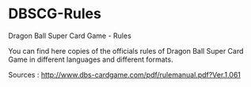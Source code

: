 # DBSCG-Rules
Dragon Ball Super Card Game - Rules

You can find here copies of the officials rules of Dragon Ball Super Card Game in different languages and different formats.

Sources :
http://www.dbs-cardgame.com/pdf/rulemanual.pdf?Ver.1.061
